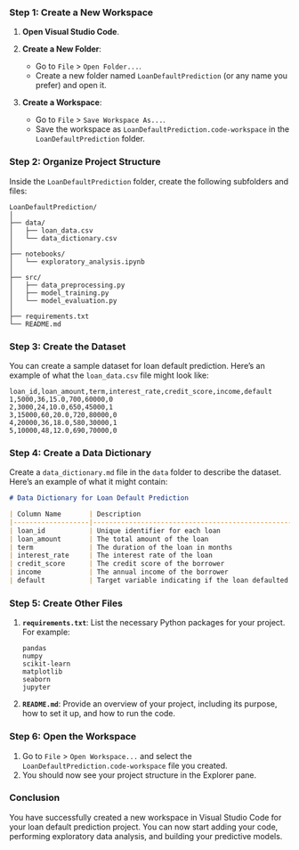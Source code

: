 ### Step 1: Create a New Workspace

1. **Open Visual Studio Code**.
2. **Create a New Folder**:
   - Go to `File` > `Open Folder...`.
   - Create a new folder named `LoanDefaultPrediction` (or any name you prefer) and open it.

3. **Create a Workspace**:
   - Go to `File` > `Save Workspace As...`.
   - Save the workspace as `LoanDefaultPrediction.code-workspace` in the `LoanDefaultPrediction` folder.

### Step 2: Organize Project Structure

Inside the `LoanDefaultPrediction` folder, create the following subfolders and files:

```
LoanDefaultPrediction/
│
├── data/
│   ├── loan_data.csv
│   └── data_dictionary.csv
│
├── notebooks/
│   └── exploratory_analysis.ipynb
│
├── src/
│   ├── data_preprocessing.py
│   ├── model_training.py
│   └── model_evaluation.py
│
├── requirements.txt
└── README.md
```

### Step 3: Create the Dataset

You can create a sample dataset for loan default prediction. Here’s an example of what the `loan_data.csv` file might look like:

```csv
loan_id,loan_amount,term,interest_rate,credit_score,income,default
1,5000,36,15.0,700,60000,0
2,3000,24,10.0,650,45000,1
3,15000,60,20.0,720,80000,0
4,20000,36,18.0,580,30000,1
5,10000,48,12.0,690,70000,0
```

### Step 4: Create a Data Dictionary

Create a `data_dictionary.md` file in the `data` folder to describe the dataset. Here’s an example of what it might contain:

```markdown
# Data Dictionary for Loan Default Prediction

| Column Name       | Description                                           | Data Type |
|-------------------|-------------------------------------------------------|-----------|
| loan_id           | Unique identifier for each loan                       | Integer   |
| loan_amount       | The total amount of the loan                          | Float     |
| term              | The duration of the loan in months                    | Integer   |
| interest_rate     | The interest rate of the loan                          | Float     |
| credit_score      | The credit score of the borrower                      | Integer   |
| income            | The annual income of the borrower                     | Float     |
| default           | Target variable indicating if the loan defaulted (1) or not (0) | Integer   |
```

### Step 5: Create Other Files

1. **`requirements.txt`**: List the necessary Python packages for your project. For example:
   ```
   pandas
   numpy
   scikit-learn
   matplotlib
   seaborn
   jupyter
   ```

2. **`README.md`**: Provide an overview of your project, including its purpose, how to set it up, and how to run the code.

### Step 6: Open the Workspace

1. Go to `File` > `Open Workspace...` and select the `LoanDefaultPrediction.code-workspace` file you created.
2. You should now see your project structure in the Explorer pane.

### Conclusion

You have successfully created a new workspace in Visual Studio Code for your loan default prediction project. You can now start adding your code, performing exploratory data analysis, and building your predictive models.